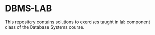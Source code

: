 # DBMS-LAB
This repository contains solutions to exercises taught in lab component class of the Database Systems course.
